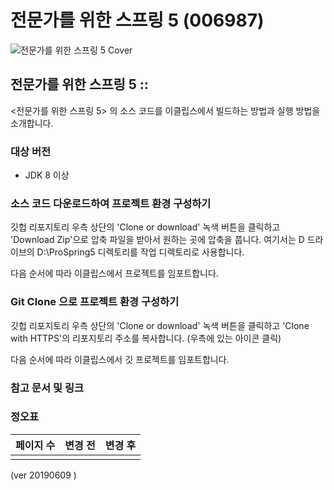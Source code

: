 # **전문가를 위한 스프링 5 (006987)** 

![전문가를 위한 스프링 5 Cover](./document/images/cover_solid.png)

## 전문가를 위한 스프링 5 :: 

<전문가를 위한 스프링 5> 의 소스 코드를 이클립스에서 빌드하는 방법과 실행 방법을 소개합니다.

###  대상 버전

- JDK 8 이상


### 소스 코드 다운로드하여 프로젝트 환경 구성하기 

깃헙 리포지토리 우측 상단의 'Clone or download' 녹색 버튼을 클릭하고 'Download Zip'으로 압축 파일을 받아서 원하는 곳에 압축을 풉니다.
여기서는 D 드라이브의 D:\ProSpring5 디렉토리를 작업 디렉토리로 사용합니다. 

다음 순서에 따라 이클립스에서 프로젝트를 임포트합니다.

### Git Clone 으로 프로젝트 환경 구성하기  

깃헙 리포지토리 우측 상단의 'Clone or download' 녹색 버튼을 클릭하고 'Clone with HTTPS'의 리포지토리 주소를 복사합니다. (우측에 있는 아이콘 클릭)

다음 순서에 따라 이클립스에서 깃 프로젝트를 임포트합니다.

### 참고 문서 및 링크

### 정오표

| 페이지 수 | 변경 전 | 변경 후 |
|:-------|-------:|:------:|
|        |        |        |

(ver 20190609 )
<br>
<br>
<br>

